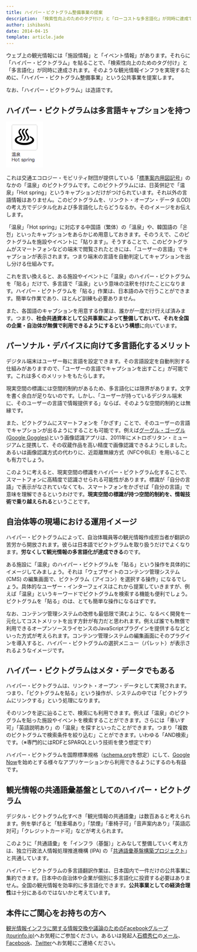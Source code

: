 ```yaml
---
title: ハイパー・ピクトグラム整備事業の提案
description: 「検索性向上のためのタグ付け」と「ローコストな多言語化」が同時に達成できる「ハイパー・ピクトグラム整備事業」という公共事業を提案します。
author: ishibashi
date: 2014-04-15
template: article.jade
---
```


ウェブ上の観光情報には「施設情報」と「イベント情報」があります。それらに「ハイパー・ピクトグラム」を貼ることで、「検索性向上のためのタグ付け」と「多言語化」が同時に達成されます。そのような観光情報インフラを実現するために、「ハイパー・ピクトグラム整備事業」という公共事業を提案します。

<span class="more"></span>

なお、「ハイパー・ピクトグラム」は造語です。


ハイパー・ピクトグラムは多言語キャプションを持つ
----------------------------------------

![温泉 / Hot spring][3]

これは交通エコロジー・モビリティ財団が提供している「[標準案内用図記号][2]」のなかの「温泉」のピクトグラムです。このピクトグラムには、日英併記で「温泉」「Hot spring」というキャプションだけがつけられています。それ以外の言語情報はありません。このピクトグラムを、リンクト・オープン・データ (LOD) の考え方でデジタル化および多言語化したらどうなるか。そのイメージをお伝えします。

「温泉」「Hot spring」に対応する中国語（繁体）の「溫泉」や、韓国語の「온천」といったキャプションをあらかじめ用意しておきます。そのうえで、このピクトグラムを施設やイベントに「貼ります」。そうすることで、このピクトグラムがスマートフォンなどの端末で閲覧されたときには、「ユーザーの言語」でキャプションが表示されます。つまり端末の言語を自動判定してキャプションを出し分ける仕組みです。

これを言い換えると、ある施設やイベントに「温泉」のハイパー・ピクトグラムを「貼る」だけで、多言語で「温泉」という意味の注釈を付けたことになります。ハイパー・ピクトグラムを「貼る」作業は、日本語のみで行うことができます。簡単な作業であり、ほとんど訓練も必要ありません。

また、各国語のキャプションを用意する作業は、誰かが一度だけ行えば済みます。つまり、**社会共通資本として公共事業によって整備しておいて、それを全国の企業・自治体が無償で利用できるようにするという構想**に向いています。


パーソナル・デバイスに向けて多言語化するメリット
----------------------------------------

デジタル端末はユーザー毎に言語を設定できます。その言語設定を自動判別する仕組みがありますので、「ユーザーの言語でキャプションを出すこと」が可能です。これは多くのメリットをもたらします。

現実空間の標識には空間的制約があるため、多言語化には限界があります。文字を書く余白が足りないのです。しかし、「ユーザーが持っているデジタル端末に、そのユーザーの言語で情報提供する」ならば、そのような空間的制約とは無縁です。

また、ピクトグラムにスマートフォンを「かざす」ことで、そのユーザーの言語でキャプションが出るようにすることも可能です。例えば[グーグル・ゴーグル (Google Goggles)][4]という画像認識アプリは、2011年にメトロポリタン・ミュージアムと提携して、その収蔵作品を高い精度で画像認識できるようにしました。あるいは画像認識方式の代わりに、近距離無線方式（NFCやBLE）を用いることも有力でしょう。

このように考えると、現実空間の標識をハイパー・ピクトグラム化することで、スマートフォンに高精度で認識させられる可能性があります。標識が「自分の言語」で表示がなされていなくても、スマートフォンをかざせば「自分の言語」で意味を理解できるというわけです。**現実空間の標識が持つ空間的制約を、情報技術で乗り越えられる**ということです。


自治体等の現場における運用イメージ
----------------------------

ハイパー・ピクトグラムによって、自治体職員等の観光情報作成担当者が翻訳の苦労から開放されます。彼らは日本語でピクトグラムを取り扱うだけでよくなります。**労なくして観光情報の多言語化が達成できる**のです。

ある施設に「温泉」のハイパー・ピクトグラムを「貼る」という操作を具体的にイメージしてみましょう。それは「ウェブサイトのコンテンツ管理システム (CMS) の編集画面で、ピクトグラム（アイコン）を選択する操作」になるでしょう。具体的なユーザー・インターフェイスはこれから提案していきますが、例えば「温泉」というキーワードでピクトグラムを検索する機能も便利でしょう。ピクトグラムを「貼る」のは、とても簡単な操作になるはずです。

なお、コンテンツ管理システムの改修も最低限で済むように、なるべく開発を一元化してコストメリットを出す方針が有力だと思われます。例えば誰でも無償で利用できるオープンソースライセンスのJavaScriptプラグインを提供するなどといった方式が考えられます。コンテンツ管理システムの編集画面にそのプラグインを導入すると、ハイパー・ピクトグラムの選択メニュー（パレット）が表示されるようなイメージです。


ハイパー・ピクトグラムはメタ・データでもある
-------------------------------------

ハイパー・ピクトグラムは、リンクト・オープン・データとして実現されます。つまり、「ピクトグラムを貼る」という操作が、システムの中では「ピクトグラムにリンクする」という処理になります。

そのリンクを逆に辿ることで、検索にも利用できます。例えば「温泉」のピクトグラムを貼った施設やイベントを検索することができます。さらには「車いす可」「英語説明あり」の「温泉」を探すといったことができます。つまり「複数のピクトグラムで検索条件を絞り込む」ことができます。いわゆる「AND検索」です。（※専門的にはRDFとSPARQLという技術を使う想定です）

ハイパー・ピクトグラムを国際標準規格（[schema.org][6]を想定）にして、[Google Now][7]を始めとする様々なアプリケーションから利用できるようにするのも有益です。


観光情報の共通語彙基盤としてのハイパー・ピクトグラム
-------------------------------------------

デジタル・ピクトグラム化すべき「観光情報の共通語彙」は数百あると考えられます。例を挙げると「駐車場あり」「禁煙」「車椅子可」「音声案内あり」「英語応対可」「クレジットカード可」などが考えられます。

このように「共通語彙」を「インフラ（基盤）」とみなして整備していく考え方は、独立行政法人情報処理推進機構 (IPA) の「[共通語彙基盤構築プロジェクト][5]」と共通しています。

ハイパー・ピクトグラムの多言語翻訳作業は、日本国内で一件だけの公共事業に集約できます。日本中の自治体や企業が個別に多言語化に投資する必要はありません。全国の観光情報を効率的に多言語化できます。**公共事業としての経済合理性**は十分にあるのではないかと考えています。


本件にご関心をお持ちの方へ
----------------------

[観光情報インフラに関する情報交換や議論のためのFacebookグループ(tourinfo.jp)][8]へお気軽にご参加ください。あるいは発起人[石橋秀仁][9]の[メール][10]、[Facebook][11]、[Twitter][12]へお気軽にご連絡ください。


[1]: https://www.mlit.go.jp/kankocho/news03_000100.html
[2]: http://www.ecomo.or.jp/barrierfree/pictogram/picto_top.html
[3]: hot_spring.png
[4]: http://www.google.com/mobile/goggles
[5]: https://www.ipa.go.jp/osc/20131120.html
[6]: http://schema.org/
[7]: http://www.google.com/landing/now/
[8]: https://www.facebook.com/groups/267182690120144/
[9]: http://ja.ishibashihideto.net/
[10]: mailto:me@ishibashihideto.net
[11]: https://www.facebook.com/ishibashi.hideto
[12]: https://twitter.com/zerobase
